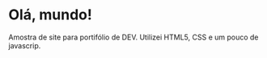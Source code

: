 # Olá, mundo!
 Amostra de site para portifólio de DEV. Utilizei HTML5, CSS e um pouco de javascrip.
 